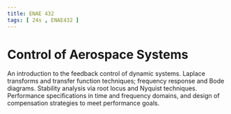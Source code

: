 ```yaml
---
title: ENAE 432
tags: [ 24s , ENAE432 ]
---
```


# Control of Aerospace Systems

An introduction to the feedback control of dynamic systems. Laplace transforms and transfer function techniques; frequency response and Bode diagrams. Stability analysis via root locus and Nyquist techniques. Performance specifications in time and frequency domains, and design of compensation strategies to meet performance goals.

